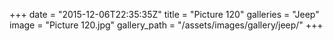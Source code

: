 +++
date = "2015-12-06T22:35:35Z"
title = "Picture 120"
galleries = "Jeep"
image = "Picture 120.jpg"
gallery_path = "/assets/images/gallery/jeep/"
+++
